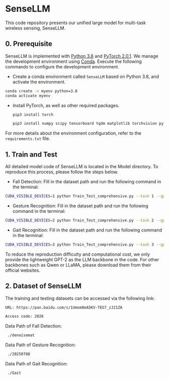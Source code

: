 # SenseLLM
This code repository presents our unified large model for multi-task wireless sensing, SenseLLM.

## 0. Prerequisite

SenseLLM is implemented with [Python 3.8](https://www.python.org/downloads/release/python-380/) and [PyTorch 2.0.1](https://pytorch.org/get-started/previous-versions/). We manage the development environment using [Conda](https://docs.conda.io/en/latest/). Execute the following commands to configure the development environment.

- Create a conda environment called `SenseLLM` based on Python 3.8, and activate the environment.

```bash
conda create -n myenv python=3.8
conda activate myenv
```
- Install PyTorch, as well as other required packages.
    ```bash
    pip3 install torch
    ```
    ```bash
    pip3 install numpy scipy tensorboard tqdm matplotlib torchvision pytorch_fid
    ```

For more details about the environment configuration, refer to the `requirements.txt` file.


## 1. Train and Test
All detailed model code of SenseLLM is located in the Model directory. To reproduce this process, please follow the steps below.
- Fall Detection: Fill in the dataset path and run the following command in the terminal:
```bash
CUDA_VISIBLE_DEVICES=1 python Train_Test_comprehensive.py --task 1 --gpu 1
```
- Gesture Recognition: Fill in the dataset path and run the following command in the terminal:
```bash
CUDA_VISIBLE_DEVICES=2 python Train_Test_comprehensive.py --task 2 --gpu 2
```
- Gait Recognition: Fill in the dataset path and run the following command in the terminal:
```bash
CUDA_VISIBLE_DEVICES=3 python Train_Test_comprehensive.py --task 3 --gpu 3
```
To reduce the reproduction difficulty and computational cost, we only provide the lightweight GPT-2 as the LLM backbone in the code. For other backbones such as Qwen or LLaMA, please download them from their official websites.
## 2. Dataset of SenseLLM
   
The training and testing datasets can be accessed via the following link: 
```bash
URL: https://pan.baidu.com/s/1Umom0eA5KV-TEG7_zJ21ZA
```
```bash
Access code: 2026
```
Data Path of Fall Detection:
```bash
 ./denoisemat
```
Data Path of Gesture Recognition:
```bash
 ./20250708
```
Data Path of Gait Recognition:
```bash
 ./Gait
```

